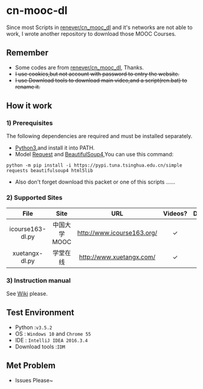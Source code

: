 # cn-mooc-dl
Since most Scripts in [renever/cn_mooc_dl](https://github.com/renever/cn_mooc_dl) and it's networks are not able to work,
I wrote another repository to download those MOOC Courses.

## Remember
* Some codes are from [renever/cn_mooc_dl](https://github.com/renever/cn_mooc_dl), Thanks.
* ~~I use cookies,but not account with password to entry the website.~~
* ~~I use Download tools to download main video,and a script(ren.bat) to rename it.~~

## How it work
### 1) Prerequisites
The following dependencies are required and must be installed separately.
* [Python3](https://www.python.org/downloads/),and install it into PATH.
* Model [Request](http://docs.python-requests.org/zh_CN/latest/user/install.html#install) and [BeautifulSoup4](https://www.crummy.com/software/BeautifulSoup/bs4/doc/index.zh.html#id5),You can use this command:
```
python -m pip install -i https://pypi.tuna.tsinghua.edu.cn/simple requests beautifulsoup4 html5lib
```
* Also don't forget download this packet or one of this scripts ......

### 2) Supported Sites

| File | Site | URL | Videos?  | Documents? | Subtitle?|
|:-------------:|:------------------:|:---:|:---:|:---:|:---:|
| icourse163-dl.py | 中国大学MOOC | <http://www.icourse163.org/> | ✓ | ✓ | ✓ |
| xuetangx-dl.py | 学堂在线 | <http://www.xuetangx.com/> | ✓ | ?| ? |

### 3) Instruction manual
See [Wiki](wiki) please.

## Test Environment
* Python :`v3.5.2`
* OS : `Windows 10` and `Chrome 55`
* IDE : `IntelliJ IDEA 2016.3.4`
* Download tools :`IDM`

## Met Problem
* Issues Please~